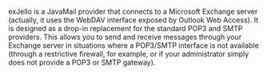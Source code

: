 exJello is a JavaMail provider that connects to a Microsoft Exchange server (actually, it uses the WebDAV interface exposed by Outlook Web Access).  It is designed as a drop-in replacement for the standard POP3 and SMTP providers.  This allows you to send and receive messages through your Exchange server in situations where a POP3/SMTP interface is not available (through a restrictive firewall, for example, or if your administrator simply does not provide a POP3 or SMTP gateway).